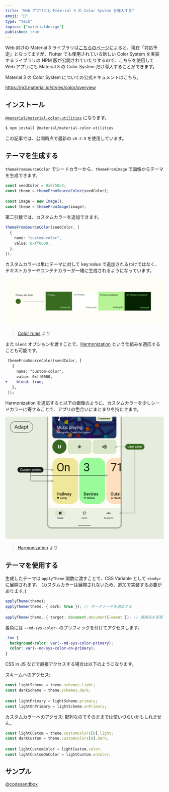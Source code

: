 ```yaml
---
title: "Web アプリにも Material 3 の Color System を導入する"
emoji: "🎨"
type: "tech"
topics: ["materialdesign"]
published: true
---
```


Web 向けの Material 3 ライブラリは[こちらのページ](https://m3.material.io/develop/web)によると、現在「対応予定」となってますが、Flutter でも使用されている新しい Color System を実装するライブラリの NPM 版が公開されていたりするので、こちらを使用して Web アプリにも Material 3 の Color System だけ導入することができます。

Material 3 の Color System についての公式ドキュメントはこちら。

https://m3.material.io/styles/color/overview

## インストール

[`@material/material-color-utilities`](https://www.npmjs.com/package/@material/material-color-utilities) になります。

```sh
$ npm install @material/material-color-utilities
```

この記事では、公開時点で最新の `v0.2.0` を使用しています。

## テーマを生成する

`themeFromSourceColor` でシードカラーから、`themeFromImage` で画像からテーマを生成できます。

```typescript
const seedColor = 0x6750a4;
const theme = themeFromSourceColor(seedColor);

const image = new Image();
const theme = themeFromImage(image);
```

第二引数では、カスタムカラーを追加できます。

```typescript
themeFromSourceColor(seedColor, [
  {
    name: "custom-color",
    value: 0xff0000,
  },
]);
```

カスタムカラーは単にテーマに対して key:value で追加されるわけではなく、テキストカラーやコンテナカラーが一緒に生成されるようになっています。

![](/images/m3-color-web/scheme.png)

> [Color rules](https://m3.material.io/styles/color/the-color-system/color-roles) より

また `blend` オプションを渡すことで、[Harmonization](https://m3.material.io/styles/color/the-color-system/custom-colors#0a23e6c1-3a6b-490d-a6b6-b7bce64314e2) という仕組みを適応することも可能です。

```diff ts
 themeFromSourceColor(seedColor, [
   {
     name: "custom-color",
     value: 0xff0000,
+    blend: true,
   },
 ]);
```

Harmonization を適応すると以下の画像のように、カスタムカラーを少しシードカラーに寄せることで、アプリの色合いにまとまりを持たせます。

![](/images/m3-color-web/harmonization.gif)

> [Harmonization](https://m3.material.io/styles/color/the-color-system/custom-colors#0a23e6c1-3a6b-490d-a6b6-b7bce64314e2) より

## テーマを使用する

生成したテーマは `applyTheme` 関数に渡すことで、CSS Variable として `<body>` に展開されます。
(カスタムカラーは展開されないため、追加で実装する必要があります。)

```typescript
applyTheme(theme);
applyTheme(theme, { dark: true }); // ダークテーマを適応する

applyTheme(theme, { target: document.documentElement }); // 展開先を変更する
```

各色には `--md-sys-color-` のプリフィックを付けてアクセスします。

```css
.foo {
  background-color: var(--md-sys-color-primary);
  color: var(--md-sys-color-on-primary);
}
```

CSS in JS などで直接アクセスする場合は以下のようになります。

スキームへのアクセス:

```typescript
const lightScheme = theme.schemes.light;
const darkScheme = theme.schemes.dark;

const lightPrimary = lightScheme.primary;
const lightOnPrimary = lightScheme.onPrimary;
```

カスタムカラーへのアクセス:
配列なのでそのままでは使いづらいかもしれません。

```typescript
const lightCustom = theme.customColors[0].light;
const darkCustom = theme.customColors[0].dark;

const lightCustomColor = lightCustom.color;
const lightCustomOnColor = lightCustom.onColor;
```

## サンプル

@[codesandbox](https://codesandbox.io/embed/m3-dynamic-color-ecuwb1)
